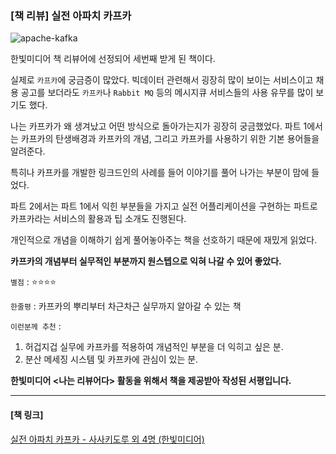 <!-- ---
layout: post
title:  "[책 리뷰] 실전 아파치 카프카"
subtitle:   ""
date: 2021-04-18 11:54:21
categories: review
tags: book kafka
--- -->

### [책 리뷰] 실전 아파치 카프카

![apache-kafka](https://tva1.sinaimg.cn/large/008eGmZEgy1gpocdjd3nij31210u01ct.jpg)

한빛미디어 책 리뷰어에 선정되어 세번째 받게 된 책이다.

실제로 `카프카`에 궁금증이 많았다. 빅데이터 관련해서 굉장히 많이 보이는 서비스이고 채용 공고를 보더라도 `카프카`나 `Rabbit MQ` 등의 메시지큐 서비스들의 사용 유무를 많이 보기도 했다.

나는 카프카가 왜 생겨났고 어떤 방식으로 돌아가는지가 굉장히 궁금했었다. 파트 1에서는 카프카의 탄생배경과 카프카의 개념, 그리고 카프카를 사용하기 위한 기본 용어들을 알려준다.

특히나 카프카를 개발한 링크드인의 사례를 들어 이야기를 풀어 나가는 부분이 맘에 들었다.

파트 2에서는 파트 1에서 익힌 부분들을 가지고 실전 어플리케이션을 구현하는 파트로 카프카라는 서비스의 활용과 팁 소개도 진행된다.

개인적으로 개념을 이해하기 쉽게 풀어놓아주는 책을 선호하기 때문에 재밌게 읽었다.

**카프카의 개념부터 실무적인 부분까지 원스텝으로 익혀 나갈 수 있어 좋았다.**


`별점` : ⭐️⭐️⭐️⭐️

`한줄평` : 카프카의 뿌리부터 차근차근 실무까지 알아갈 수 있는 책

`이런분께 추천` :  
1. 허겁지겁 실무에 카프카를 적용하여 개념적인 부분을 더 익히고 싶은 분.
2. 분산 메세징 시스템 및 카프카에 관심이 있는 분.

**한빛미디어 <나는 리뷰어다> 활동을 위해서 책을 제공받아 작성된 서평입니다.**

- - -
#### [책 링크]

[실전 아파치 카프카 - 사사키도루 외 4명 (한빛미디어)](https://www.hanbit.co.kr/store/books/look.php?p_code=B8503179529)